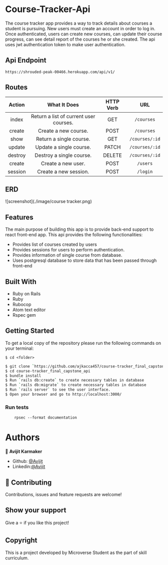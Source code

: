 # Course-Tracker-Api

The course tracker app provides a way to track details about courses a student is pursuing.  New users must create an account in order to log in.  Once authenticated, users can create new courses, can update their course progress, can see detail report of the courses he or she created. The api uses jwt authentication token to make user authentication.

## Api Endpoint
```
https://shrouded-peak-00466.herokuapp.com/api/v1/

```
## Routes

| Action  | What It Does                             | HTTP Verb | URL           |
|:-------:|:----------------------------------------:|:---------:|:-------------:|
| index   | Return a list of current user courses. | GET       | `/courses`     |
| create  | Create a new course.     | POST      | `/courses`     |
| show    | Return a single course.  | GET       | `/courses/:id` |
| update  | Update a single course.  | PATCH     | `/courses/:id` |
| destroy | Destroy a single course. | DELETE    | `/courses/:id` |
| create  | Create a new user.       | POST      | `/users`       |
| session | Create a new session.    | POST      | `/login`       |


## ERD
![screenshot](./image/course tracker.png)

## Features
The main purpose of building this app is to provide back-end support to react front-end app. This api provides the following functionalities:
- Provides list of courses created by users
- Provides sessions for users to perform authentication.
- Provides information of single course from database.
- Uses postgresql database to store data that has been passed through front-end  

## Built With

- Ruby on Rails
- Ruby
- Rubocop
- Atom text editor
- Rspec gem

## Getting Started

To get a local copy of the repository please run the following commands on your terminal:

```
$ cd <folder>
```

```bash
$ git clone `https://github.com/ajkacca457/course-tracker_final_capstone_api.git`
$ cd course-tracker_final_capstone_api
$ bundle install
$ Run `rails db:create` to create necessary tables in database
$ Run `rails db:migrate` to create necessary tables in database
$ Run `rails server` to see the user interface.
$ Open your browser and go to http://localhost:3000/
```

### Run tests

```
    rpsec --format documentation
```

# Authors

👤 **Avijit Karmaker**

- Github: [@Avijit](https://github.com/ajkacca457)
- Linkedin:[@Avijit](https://www.linkedin.com/in/avijit-karmaker-8738a54)

## 🤝 Contributing

Contributions, issues and feature requests are welcome!

## Show your support

Give a ⭐️ if you like this project!

## Copyright
This is a project developed by Microverse Student as the part of skill curriculum.
